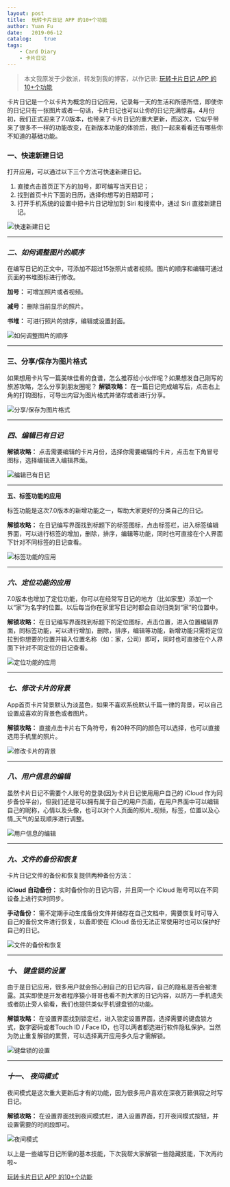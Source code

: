```yaml
---
layout: post
title:  玩转卡片日记 APP 的10+个功能
author: Yuan Fu
date:   2019-06-12
catalog:    true
tags:
    - Card Diary
    - 卡片日记
---
```


> 本文我原发于少数派，转发到我的博客，以作记录: [玩转卡片日记 APP 的10+个功能](https://sspai.com/post/54301)


卡片日记是一个以卡片为概念的日记应用，记录每一天的生活和所感所悟，即使你的日记只有一张图片或者一句话，卡片日记也可以让你的日记充满惊喜。4月份初，我们正式迎来了7.0版本，也带来了卡片日记的重大更新，而这次，它似乎带来了很多不一样的功能改变，在新版本功能的体验后，我们一起来看看还有哪些你不知道的基础功能。

### 一、快速新建日记

打开应用，可以通过以下三个方法可快速新建日记。

1. 直接点击首页正下方的加号，即可编写当天日记；
2. 找到首页卡片下面的日历，选择你想写的日期即可；
3. 打开手机系统的设置中把卡片日记增加到 Siri 和搜索中，通过 Siri 直接新建日记。

![快速新建日记](/img/carddiary/23c6245f2c5723ad71e3a8d6d1f0576e.png)

- - - -

### *二、如何调整图片的顺序*

在编写日记的正文中，可添加不超过15张照片或者视频。图片的顺序和编辑可通过页面的书堆图标进行修改。

**加号：** 可增加照片或者视频。

**减号：** 删除当前显示的照片。

**书堆：** 可进行照片的排序，编辑或设置封面。

![如何调整图片的顺序](/img/carddiary/96507a7506c48c4f27cc37fdf77c96d0.jpeg)

- - - -

### 三、分享/保存为图片格式

如果想用卡片写一篇美味佳肴的食谱，怎么推荐给小伙伴呢？如果想发自己刚写的旅游攻略，怎么分享到朋友圈呢？
**解锁攻略：** 在一篇日记完成编写后，点击右上角的打钩图标，可导出内容为图片格式并储存或者进行分享。

![分享/保存为图片格式](/img/carddiary/bac34ff0f1599bf5cfb62dafcd5a182c.jpeg)

- - - -

### *四、编辑已有日记*

**解锁攻略：** 点击需要编辑的卡片月份，选择你需要编辑的卡片，点击左下角冒号图标，选择编辑进入编辑界面。

![编辑已有日记](/img/carddiary/55e5a198d55f2f96f0397cff44253e81.jpeg)

- - - -

**五、标签功能的应用**

标签功能是这次7.0版本的新增功能之一，帮助大家更好的分类自己的日记。

**解锁攻略：** 在日记编写界面找到标题下的标签图标，点击标签栏，进入标签编辑界面，可以进行标签的增加，删除，排序，编辑等功能，同时也可直接在个人界面下针对不同标签的日记查看。

![标签功能的应用](/img/carddiary/660f8395631c71cb0d755c9cd57e7396.jpeg)

- - - -

### *六、定位功能的应用*

7.0版本也增加了定位功能，你可以在经常写日记的地方（比如家里）添加一个以“家”为名字的位置。以后每当你在家里写日记时都会自动归类到“家”的位置中。

**解锁攻略：** 在日记编写界面找到标题下的定位图标，点击位置，进入位置编辑界面，同标签功能，可以进行增加，删除，排序，编辑等功能，新增功能只需将定位拉到你想要的位置并输入位置名称（如：家，公司）即可，同时也可直接在个人界面下针对不同定位的日记查看。

![定位功能的应用](/img/carddiary/cdbffa52a0c8084eef08259bb71251ff.jpeg)

- - - -

### *七、修改卡片的背景*

App首页卡片背景默认为淡蓝色，如果不喜欢系统默认千篇一律的背景，可以自己设置成喜欢的背景色或者图片。

**解锁攻略：** 直接点击卡片右下角符号，有20种不同的颜色可以选择，也可以直接选用手机里的照片。

![修改卡片的背景](/img/carddiary/045bced2379d8d89e725b4db9685a5d7.jpeg)

- - - -

### *八、用户信息的编辑*

虽然卡片日记不需要个人账号的登录(因为卡片日记使用用户自己的 iCloud 作为同步备份平台)，但我们还是可以拥有属于自己的用户页面，在用户界面中可以编辑自己的昵称，心情以及头像，也可以对个人页面的照片_视频，标签，位置以及心情_天气的呈现顺序进行调整。

![用户信息的编辑](/img/carddiary/a274a917aa310b7c5f1ea29368d52d42.jpeg)

- - - -

### *九、文件的备份和恢复*

卡片日记文件的备份和恢复提供两种备份方法：

**iCloud 自动备份：** 实时备份你的日记内容，并且同一个 iCloud 账号可以在不同设备上进行实时同步。

**手动备份：** 需不定期手动生成备份文件并储存在自己文档中，需要恢复时可导入自己的备份文件进行恢复，以备即使在 iCloud 备份无法正常使用时也可以保护好自己的日记。

![文件的备份和恢复](/img/carddiary/92e28efc27aba5c98cf1e7e96f8b5c48.jpeg)

- - - -

### *十、* *键盘锁的设置*

由于是日记应用，很多用户就会担心到自己的日记内容，自己的隐私是否会被泄露。其实即使是开发者程序猿小哥哥也看不到大家的日记内容，以防万一手机遗失或者防止旁人偷看，我们也提供类似手机键盘锁的功能。

**解锁攻略：** 在设置界面找到锁定栏，进入锁定设置界面，选择需要的键盘锁方式，数字密码或者Touch ID / Face ID，也可以两者都选进行软件隐私保护。当然为防止重复解锁的累赘，可以选择离开应用多久后才需解锁。

![键盘锁的设置](/img/carddiary/cc2f6e68acbc650dcf2ae7003d6d0856.jpeg)

- - - -

### *十一、* *夜间模式*

夜间模式是这次重大更新后才有的功能，因为很多用户喜欢在深夜万籁俱寂之时写日记。

**解锁攻略：** 在设置界面找到夜间模式栏，进入设置界面，打开夜间模式按钮，并设置需要的时间段即可。

![夜间模式](/img/carddiary/4ec750501148bf8cf07474d2de5e7608.jpeg)

以上是一些编写日记所需的基本技能，下次我帮大家解锁一些隐藏技能，下次再约啦~

[玩转卡片日记 APP 的10+个功能](https://sspai.com/post/54301)